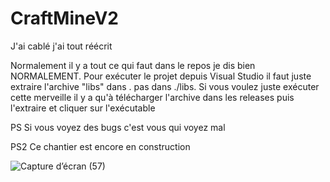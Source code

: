 # CraftMineV2
J'ai cablé j'ai tout réécrit

Normalement il y a tout ce qui faut dans le repos je dis bien NORMALEMENT.
Pour exécuter le projet depuis Visual Studio il faut juste extraire l'archive "libs" dans . pas dans ./libs.
Si vous voulez juste exécuter cette merveille il y a qu'à télécharger l'archive dans les releases 
puis l'extraire et cliquer sur l'exécutable

PS Si vous voyez des bugs c'est vous qui voyez mal 

PS2 Ce chantier est encore en construction 

![Capture d’écran (57)](https://github.com/46-4C-41-47/CraftMineV2/assets/122835124/dd74a7db-efb6-4ea8-a169-505cb7775d0b)
